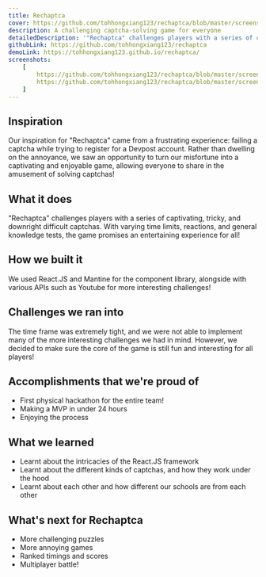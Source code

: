 ```yaml
---
title: Rechaptca
cover: https://github.com/tohhongxiang123/rechaptca/blob/master/screenshots/cover.png?raw=true
description: A challenging captcha-solving game for everyone
detailedDescription: '"Rechaptca" challenges players with a series of captivating, tricky, and downright difficult captchas. With varying time limits, reactions, and general knowledge tests, the game promises an entertaining experience for all!'
githubLink: https://github.com/tohhongxiang123/rechaptca
demoLink: https://tohhongxiang123.github.io/rechaptca/
screenshots:
    [
        https://github.com/tohhongxiang123/rechaptca/blob/master/screenshots/landing-page.png?raw=true,
        https://github.com/tohhongxiang123/rechaptca/blob/master/screenshots/challenge-1.png?raw=true,
    ]
---
```


## Inspiration

Our inspiration for "Rechaptca" came from a frustrating experience: failing a captcha while trying to register for a Devpost account. Rather than dwelling on the annoyance, we saw an opportunity to turn our misfortune into a captivating and enjoyable game, allowing everyone to share in the amusement of solving captchas!

## What it does

"Rechaptca" challenges players with a series of captivating, tricky, and downright difficult captchas. With varying time limits, reactions, and general knowledge tests, the game promises an entertaining experience for all!

## How we built it

We used React.JS and Mantine for the component library, alongside with various APIs such as Youtube for more interesting challenges!

## Challenges we ran into

The time frame was extremely tight, and we were not able to implement many of the more interesting challenges we had in mind. However, we decided to make sure the core of the game is still fun and interesting for all players!

## Accomplishments that we're proud of

-   First physical hackathon for the entire team!
-   Making a MVP in under 24 hours
-   Enjoying the process

## What we learned

-   Learnt about the intricacies of the React.JS framework
-   Learnt about the different kinds of captchas, and how they work under the hood
-   Learnt about each other and how different our schools are from each other

## What's next for Rechaptca

-   More challenging puzzles
-   More annoying games
-   Ranked timings and scores
-   Multiplayer battle!

